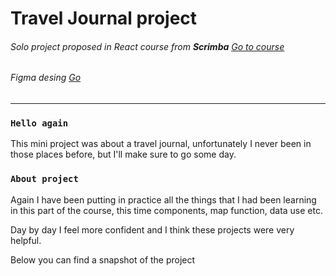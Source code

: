 # Travel Journal project 
###### Solo project proposed in React course from **Scrimba** [Go to course]( https://scrimba.com/learn/learnreact)
###### Figma desing [Go](https://www.figma.com/file/QG4cOExkdbIbhSfWJhs2gs/Travel-Journal)

---



### `Hello again`

This mini project was about a travel journal, unfortunately I never been in those places before, but I'll make sure to go some day.

### `About project`

Again I have been putting in practice all the things that I had been learning in this part of the course, this time components, map function, data use etc.

Day by day I feel more confident and I think these projects were very helpful.

Below you can find a snapshot of the project










